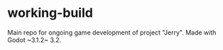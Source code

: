 # working-build
Main repo for ongoing game development of project "Jerry". Made with Godot ~3.1.2~ 3.2.
